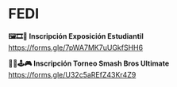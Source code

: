 # FEDI

**🖼🎞🎨 Inscripción Exposición Estudiantil**
https://forms.gle/7pWA7MK7uUGkfSHH6

**🐱‍💻🕹🎮 Inscripción Torneo Smash Bros Ultimate**
https://forms.gle/U32c5aREfZ43Kr4Z9
